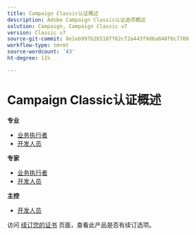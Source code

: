 ```yaml
---
title: Campaign Classic认证概述
description: Adobe Campaign Classic认证选项概述
solution: Campaign, Campaign Classic v7
version: Classic v7
source-git-commit: 8e1eb997b2b5187f62c72a443f9d6a848f8c7708
workflow-type: tm+mt
source-wordcount: '43'
ht-degree: 11%

---
```


# Campaign Classic认证概述

**专业**

* [业务执行者](/help/certifications/acc/acc-p-business.md) <!--AD0-E329-->
* [开发人员](/help/certifications/acc/acc-p-developer.md) <!--AD0-E331-->

**专家**

* [业务执行者](/help/certifications/acc/acc-e-business.md) <!--AD0-E327-->
* [开发人员](/help/certifications/acc/acc-e-developer.md) <!--AD0-E330-->

**主控**

* [开发人员](/help/certifications/acc/acc-m-developer.md) <!--AD0-E328-->

访问 [续订您的证书](/help/certifications/renew.md) 页面，查看此产品是否有续订选项。
